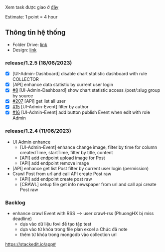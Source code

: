 Xem task được giao ở [đây](https://github.com/orgs/fovigroup/projects/1)

Estimate: 1 point = 4 hour

## Thông tin hệ thống
- Folder Drive: [link](https://drive.google.com/drive/folders/1TPaqLsaAXfsHXttfWQJ3n4MC6U-Uzkr4?usp=sharing) 
- Design: [link](https://docs.google.com/spreadsheets/d/1aIMU-CQ_nd0S6hfSEEX0RGQFOOaYUzUGl0JYXaVeNqg/edit?usp=sharing)

### release/1.2.5 (18/06/2023)
- [x] [UI-Admin-Dashboard] disable chart statistic dashboard with rule COLLECTOR
- [x] [API] enhance data statistic by current user login
- [x] [#8](https://github.com/fovigroup/fovi-admin-view/issues/8) [UI-Admin-Dashboard] show chart statistic access /post/:slug group by source
- [x] [#207](https://github.com/fovigroup/fovi-server/issues/207) [API] get list all user
- [x] [#15](https://github.com/fovigroup/fovi-admin-view/issues/15) [UI-Admin-Event] filter by author
- [x] [#16](https://github.com/fovigroup/fovi-admin-view/issues/16) [UI-Admin-Event] add button publish Event when edit with role Admin

### release/1.2.4 (11/06/2023)
- UI Admin enhance
  - [UI-Admin-Event] enhance change image, filter by time for column createdTime, startTime, filter by title, content
  - [API] add endpoint upload image for Post
  - [API] add endpoint remove image
- [API] enhance get list Post filter by current user login (permission)
- Crawl Post from url and call API create Post raw
  - [API] add endpoint create post raw
  - [CRAWL] setup file get info newspaper from url and call api create Post raw

### Backlog
- enhance crawl Event with RSS --> user crawl-rss (PhuongHX bị miss deadline)
  - dựa vào dữ liệu fovi để tạo tập test
  - dựa vào từ khóa trong file plan excel a Chức đã note
  - thêm từ khóa trong mongodb vào collection url

https://stackedit.io/app#
